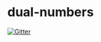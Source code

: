 # dual-numbers

[![Gitter](https://badges.gitter.im/pinecrew/dual-numbers.svg)](https://gitter.im/pinecrew/dual-numbers?utm_source=badge&utm_medium=badge&utm_campaign=pr-badge&utm_content=badge)